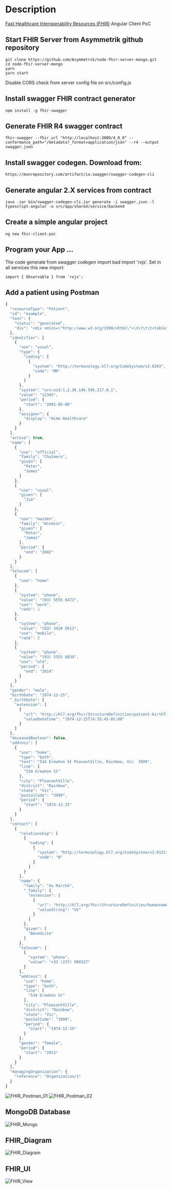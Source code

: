 # Description
[Fast Healthcare Interoperability Resources (FHIR)](https://www.hl7.org/fhir/index.html) Angular Client PoC

## Start FHIR Server from Asymmetrik github repository
```shell
git clone https://github.com/Asymmetrik/node-fhir-server-mongo.git
cd node-fhir-server-mongo
yarn
yarn start
```

Disable CORS check from server config file on src/config.js

## Install swagger FHIR contract generator
```shell
npm install -g fhir-swagger
```

## Generate FHIR R4 swagger contract
```shell
fhir-swagger --fhir_url "http://localhost:3000/4_0_0" --conformance_path="/metadata?_format=application/json" --r4 --output swagger.json
```

## Install swagger codegen. Download from:
```shell
https://mvnrepository.com/artifact/io.swagger/swagger-codegen-cli
```

## Generate angular 2.X services from contract
```shell
java -jar bin/swagger-codegen-cli.jar generate -i swagger.json -l typescript-angular -o src/app/shared/service/backend
```

## Create a simple angular project
```shell
ng new fhir-client-poc
```

## Program your App ...
The code generate from swagger codegen import bad import 'rxjs'. Set in all services this new import:

```shell
import { Observable } from 'rxjs';
```
## Add a patient using Postman
```javascript
{
  "resourceType": "Patient",
  "id": "example",
  "text": {
    "status": "generated",
    "div": "<div xmlns=\"http://www.w3.org/1999/xhtml\">\n\t\t\t<table>\n\t\t\t\t<tbody>\n\t\t\t\t\t<tr>\n\t\t\t\t\t\t<td>Name</td>\n\t\t\t\t\t\t<td>Peter James \n              <b>Chalmers</b> (&quot;Jim&quot;)\n            </td>\n\t\t\t\t\t</tr>\n\t\t\t\t\t<tr>\n\t\t\t\t\t\t<td>Address</td>\n\t\t\t\t\t\t<td>534 Erewhon, Pleasantville, Vic, 3999</td>\n\t\t\t\t\t</tr>\n\t\t\t\t\t<tr>\n\t\t\t\t\t\t<td>Contacts</td>\n\t\t\t\t\t\t<td>Home: unknown. Work: (03) 5555 6473</td>\n\t\t\t\t\t</tr>\n\t\t\t\t\t<tr>\n\t\t\t\t\t\t<td>Id</td>\n\t\t\t\t\t\t<td>MRN: 12345 (Acme Healthcare)</td>\n\t\t\t\t\t</tr>\n\t\t\t\t</tbody>\n\t\t\t</table>\n\t\t</div>"
  },
  "identifier": [
    {
      "use": "usual",
      "type": {
        "coding": [
          {
            "system": "http://terminology.hl7.org/CodeSystem/v2-0203",
            "code": "MR"
          }
        ]
      },
      "system": "urn:oid:1.2.36.146.595.217.0.1",
      "value": "12345",
      "period": {
        "start": "2001-05-06"
      },
      "assigner": {
        "display": "Acme Healthcare"
      }
    }
  ],
  "active": true,
  "name": [
    {
      "use": "official",
      "family": "Chalmers",
      "given": [
        "Peter",
        "James"
      ]
    },
    {
      "use": "usual",
      "given": [
        "Jim"
      ]
    },
    {
      "use": "maiden",
      "family": "Windsor",
      "given": [
        "Peter",
        "James"
      ],
      "period": {
        "end": "2002"
      }
    }
  ],
  "telecom": [
    {
      "use": "home"
    },
    {
      "system": "phone",
      "value": "(03) 5555 6473",
      "use": "work",
      "rank": 1
    },
    {
      "system": "phone",
      "value": "(03) 3410 5613",
      "use": "mobile",
      "rank": 2
    },
    {
      "system": "phone",
      "value": "(03) 5555 8834",
      "use": "old",
      "period": {
        "end": "2014"
      }
    }
  ],
  "gender": "male",
  "birthDate": "1974-12-25",
  "_birthDate": {
    "extension": [
      {
        "url": "http://hl7.org/fhir/StructureDefinition/patient-birthTime",
        "valueDateTime": "1974-12-25T14:35:45-05:00"
      }
    ]
  },
  "deceasedBoolean": false,
  "address": [
    {
      "use": "home",
      "type": "both",
      "text": "534 Erewhon St PeasantVille, Rainbow, Vic  3999",
      "line": [
        "534 Erewhon St"
      ],
      "city": "PleasantVille",
      "district": "Rainbow",
      "state": "Vic",
      "postalCode": "3999",
      "period": {
        "start": "1974-12-25"
      }
    }
  ],
  "contact": [
    {
      "relationship": [
        {
          "coding": [
            {
              "system": "http://terminology.hl7.org/CodeSystem/v2-0131",
              "code": "N"
            }
          ]
        }
      ],
      "name": {
        "family": "du Marché",
        "_family": {
          "extension": [
            {
              "url": "http://hl7.org/fhir/StructureDefinition/humanname-own-prefix",
              "valueString": "VV"
            }
          ]
        },
        "given": [
          "Bénédicte"
        ]
      },
      "telecom": [
        {
          "system": "phone",
          "value": "+33 (237) 998327"
        }
      ],
      "address": {
        "use": "home",
        "type": "both",
        "line": [
          "534 Erewhon St"
        ],
        "city": "PleasantVille",
        "district": "Rainbow",
        "state": "Vic",
        "postalCode": "3999",
        "period": {
          "start": "1974-12-25"
        }
      },
      "gender": "female",
      "period": {
        "start": "2012"
      }
    }
  ],
  "managingOrganization": {
    "reference": "Organization/1"
  }
}
```

![FHIR_Postman_01](https://user-images.githubusercontent.com/1216181/89124911-d9304600-d4da-11ea-97e7-59a23a4ab1fd.png)
![FHIR_Postman_02](https://user-images.githubusercontent.com/1216181/89124918-e2211780-d4da-11ea-9841-bf96409b953f.png)

## MongoDB Database
![FHIR_Mongo](https://user-images.githubusercontent.com/1216181/89125091-41335c00-d4dc-11ea-9285-739f81dfc10c.png)

## FHIR_Diagram
![FHIR_Diagram](https://user-images.githubusercontent.com/1216181/89124707-55298e80-d4d9-11ea-9d59-83107cfa3185.png)

## FHIR_UI
![FHIR_View](https://user-images.githubusercontent.com/1216181/89124724-78543e00-d4d9-11ea-8535-6ae571ecaf1e.png)

